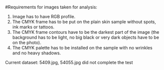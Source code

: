 #Requirements for images taken for analysis:

1) Image has to have RGB profile.
2) The CMYK frame has to be put on the plain skin sample without spots, ink marks or tattoos.
3) The CMYK frame contours have to be the darkest part of the image (the background has to be light, no big black or very dark objects have to be on the photo).
4) The CMYK palette has to be installed on the sample with no wrinkles and no heavy shadows.

Current dataset:
5409.jpg, 54055.jpg did not complete the test
